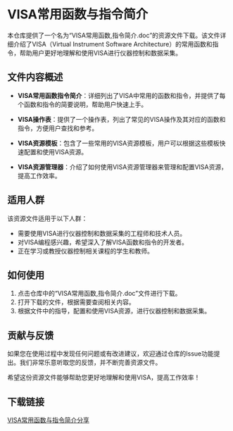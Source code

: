 # VISA常用函数与指令简介

本仓库提供了一个名为“VISA常用函数,指令简介.doc”的资源文件下载。该文件详细介绍了VISA（Virtual Instrument Software Architecture）的常用函数和指令，帮助用户更好地理解和使用VISA进行仪器控制和数据采集。

## 文件内容概述

- **VISA常用函数指令简介**：详细列出了VISA中常用的函数和指令，并提供了每个函数和指令的简要说明，帮助用户快速上手。
  
- **VISA操作表**：提供了一个操作表，列出了常见的VISA操作及其对应的函数和指令，方便用户查找和参考。

- **VISA资源模板**：包含了一些常用的VISA资源模板，用户可以根据这些模板快速配置和使用VISA资源。

- **VISA资源管理器**：介绍了如何使用VISA资源管理器来管理和配置VISA资源，提高工作效率。

## 适用人群

该资源文件适用于以下人群：

- 需要使用VISA进行仪器控制和数据采集的工程师和技术人员。
- 对VISA编程感兴趣，希望深入了解VISA函数和指令的开发者。
- 正在学习或教授仪器控制相关课程的学生和教师。

## 如何使用

1. 点击仓库中的“VISA常用函数,指令简介.doc”文件进行下载。
2. 打开下载的文件，根据需要查阅相关内容。
3. 根据文件中的指导，配置和使用VISA资源，进行仪器控制和数据采集。

## 贡献与反馈

如果您在使用过程中发现任何问题或有改进建议，欢迎通过仓库的Issue功能提出。我们非常乐意听取您的反馈，并不断完善资源文件。

希望这份资源文件能够帮助您更好地理解和使用VISA，提高工作效率！

## 下载链接

[VISA常用函数与指令简介分享](https://pan.quark.cn/s/fe69905cbcb0)